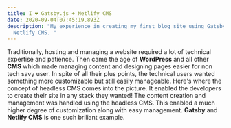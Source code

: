 ```yaml
---
title: I ❤ Gatsby.js + Netlify CMS
date: 2020-09-04T07:45:19.893Z
description: "My experience in creating my first blog site using Gatsby.js and
  Netlify CMS. "
---
```

Traditionally, hosting and managing a website required a lot of technical expertise and patience. Then came the age of **WordPress** and all other **CMS** which made managing content and designing pages easier for non tech savy user. In spite of all their plus points, the technical users wanted something more customizable but still easily manageable. Here's where the concept of headless CMS comes into the picture. It enabled the developers to create their site in any stack they wanted! The content creation and management was handled using the headless CMS. This enabled a much higher degree of customization along with easy management. **Gatsby** and **Netlify CMS** is one such briliant example.